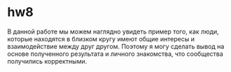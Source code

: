 # hw8
В данной работе мы можем наглядно увидеть пример того, как люди, которые находятся в близком кругу имеют общие интересы и взаимодействие между друг другом. Поэтому я могу сделать вывод на основе полученного результата и личного знакомства, что сообщества получились корректными. 
